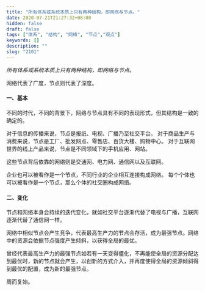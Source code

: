 ```yaml
---
title: "所有体系或系统本质上只有两种结构，即网络与节点。"
date: 2020-07-21T21:27:32+08:00
hidden: false
draft: false
tags: ["体系", "结构", "网络", "节点","观点"]
keywords: []
description: ""
slug: "2101"
---
```


*所有体系或系统本质上只有两种结构，即网络与节点。*

网络代表了广度，节点则代表了深度。

<!--more-->

#### 一、基本
不同的时代，不同的背景下，网络与节点具有不同的表现形式，但其结构是一致的确定的。

对于信息的传播来说，节点是报纸、电视、广播乃至社交平台。
对于商品生产与消费来说，节点是工厂、批发网点、零售店、百货大楼、购物中心。
对于互联网世界的线上产品来说，节点是不同领域下的手机应用、网站。

这些节点背后依靠的网络则是交通网、电力网、通信网以及互联网。

企业也可以被看作是一个节点，不同行业的企业相互连接构成网络。
每个个体也可以被看作是一个节点，那么个体的社交圈构成网络。

#### 二、变化
节点和网络本身会持续的迭代变化，就如社交平台逐渐代替了电视与广播，互联网逐渐代替了通信网一样。

网络中相似节点会产生竞争，代表最高生产力的节点会存活，成为最强节点。网络中的资源会依据节点强度产生倾斜，以获得全局的最优。

曾经代表最高生产力的最强节点如若有一天变得僵化，不再能使全局的资源分配达到最优时，新的节点就会产生，以创新的方式介入，并再度使得全局的资源倾斜得到最优的配置，成为新的最强节点。

周而复始。